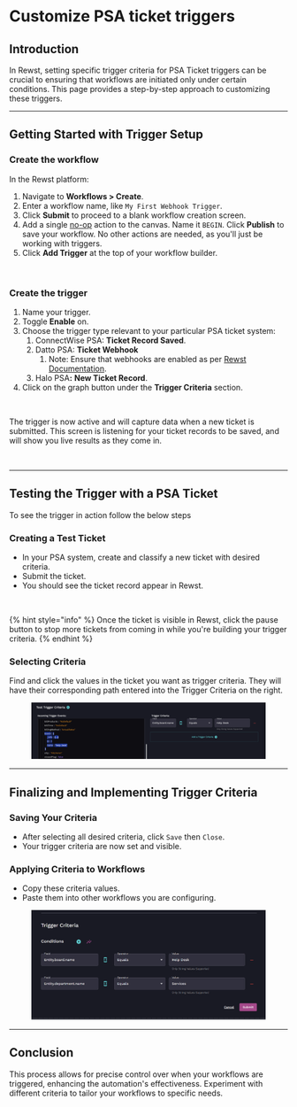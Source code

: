 # Customize PSA ticket triggers

## Introduction

In Rewst, setting specific trigger criteria for PSA Ticket triggers can be crucial to ensuring that workflows are initiated only under certain conditions. This page provides a step-by-step approach to customizing these triggers.

***

## Getting Started with Trigger Setup

### Create the workflow

In the Rewst platform:

1. Navigate to **Workflows > Create**.
2. Enter a workflow name, like `My First Webhook Trigger`.
3. Click **Submit** to proceed to a blank workflow creation screen.
4. Add a single [no-op](../../actions-in-rewst/core-actions.md#no-operation-noop) action to the canvas. Name it `BEGIN`. Click **Publish** to save your workflow. No other actions are needed, as you'll just be working with triggers.
5. Click **Add Trigger** at the top of your workflow builder.

<figure><img src="../../../.gitbook/assets/image (17).png" alt=""><figcaption></figcaption></figure>

### **Create the trigger**

1. Name your trigger.
2. Toggle **Enable** on.
3. Choose the trigger type relevant to your particular PSA ticket system:
   1. ConnectWise PSA: **Ticket Record Saved**.
   2. Datto PSA: **Ticket Webhook**&#x20;
      1. Note: Ensure that webhooks are enabled as per [Rewst Documentation](https://docs.rewst.help/documentation/integrations/psa/autotask-datto-psa/webhook-configuration).
   3. Halo PS&#x41;**:** **New Ticket Record**.
4. Click on the graph button under the **Trigger Criteria** section.

<div align="left"><figure><img src="../../../.gitbook/assets/image (18).png" alt="" width="404"><figcaption></figcaption></figure></div>

The trigger is now active and will capture data when a new ticket is submitted. This screen is listening for your ticket records to be saved, and will show you live results as they come in.

<figure><img src="../../../.gitbook/assets/image (19).png" alt=""><figcaption></figcaption></figure>

***

## Testing the Trigger with a PSA Ticket

To see the trigger in action follow the below steps&#x20;

### **Creating a Test Ticket**

* In your PSA system, create and classify a new ticket with desired criteria.
* Submit the ticket.
* You should see the ticket record appear in Rewst.

<figure><img src="../../../.gitbook/assets/image (20).png" alt=""><figcaption></figcaption></figure>

{% hint style="info" %}
Once the ticket is visible in Rewst, click the pause button to stop more tickets from coming in while you're building your trigger criteria.
{% endhint %}

### **Selecting Criteria**

Find and click the values in the ticket you want as trigger criteria. They will have their corresponding path entered into the Trigger Criteria on the right.

<figure><img src="../../../.gitbook/assets/image (21) (1).png" alt=""><figcaption></figcaption></figure>

***

## Finalizing and Implementing Trigger Criteria

### **Saving Your Criteria**

* After selecting all desired criteria, click `Save` then `Close`.
* Your trigger criteria are now set and visible.

### **Applying Criteria to Workflows**

* Copy these criteria values.
* Paste them into other workflows you are configuring.

<figure><img src="../../../.gitbook/assets/image (22) (1).png" alt=""><figcaption></figcaption></figure>

***

## Conclusion

This process allows for precise control over when your workflows are triggered, enhancing the automation's effectiveness. Experiment with different criteria to tailor your workflows to specific needs.
